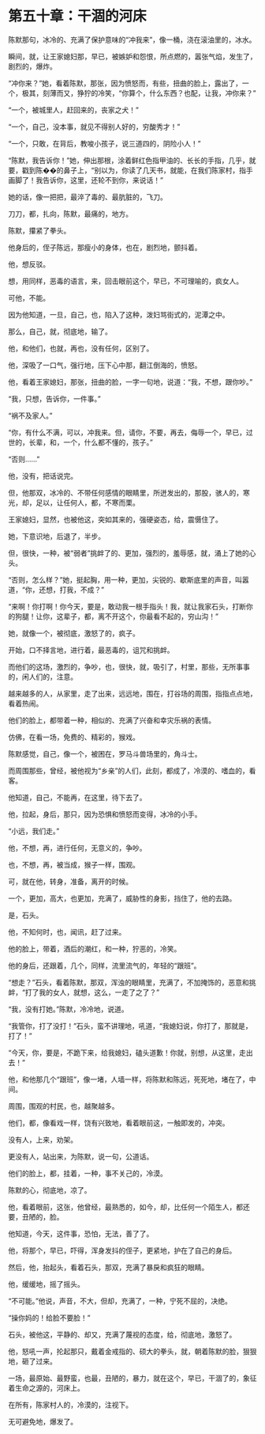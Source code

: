# 第五十章：干涸的河床

陈默那句，冰冷的、充满了保护意味的“冲我来”，像一桶，浇在滚油里的，冰水。

瞬间，就，让王家媳妇那，早已，被嫉妒和怨恨，所点燃的，嚣张气焰，发生了，剧烈的，爆炸。

“冲你来？”她，看着陈默，那张，因为愤怒而，有些，扭曲的脸上，露出了，一个，极其，刻薄而又，狰狞的冷笑，“你算个，什么东西？也配，让我，冲你来？”

“一个，被城里人，赶回来的，丧家之犬！”

“一个，自己，没本事，就见不得别人好的，穷酸秀才！”

“一个，只敢，在背后，教唆小孩子，说三道四的，阴险小人！”

“陈默，我告诉你！”她，伸出那根，涂着鲜红色指甲油的、长长的手指，几乎，就要，戳到陈��的鼻子上，“别以为，你读了几天书，就能，在我们陈家村，指手画脚了！我告诉你，这里，还轮不到你，来说话！”

她的话，像一把把，最淬了毒的、最肮脏的，飞刀。

刀刀，都，扎向，陈默，最痛的，地方。

陈默，攥紧了拳头。

他身后的，侄子陈远，那瘦小的身体，也在，剧烈地，颤抖着。

他，想反驳。

想，用同样，恶毒的语言，来，回击眼前这个，早已，不可理喻的，疯女人。

可他，不能。

因为他知道，一旦，自己，也，陷入了这种，泼妇骂街式的，泥潭之中。

那么，自己，就，彻底地，输了。

他，和他们，也就，再也，没有任何，区别了。

他，深吸了一口气，强行地，压下心中那，翻江倒海的，愤怒。

他，看着王家媳妇，那张，扭曲的脸，一字一句地，说道：“我，不想，跟你吵。”

“我，只想，告诉你，一件事。”

“祸不及家人。”

“你，有什么不满，可以，冲我来。但，请你，不要，再去，侮辱一个，早已，过世的，长辈，和，一个，什么都不懂的，孩子。”

“否则……”

他，没有，把话说完。

但，他那双，冰冷的、不带任何感情的眼睛里，所迸发出的，那股，骇人的，寒光，却，足以，让任何人，都，不寒而栗。

王家媳妇，显然，也被他这，突如其来的，强硬姿态，给，震慑住了。

她，下意识地，后退了，半步。

但，很快，一种，被“弱者”挑衅了的、更加，强烈的，羞辱感，就，涌上了她的心头。

“否则，怎么样？”她，挺起胸，用一种，更加，尖锐的、歇斯底里的声音，叫嚣道，“你，还想，打我，不成？”

“来啊！你打啊！你今天，要是，敢动我一根手指头！我，就让我家石头，打断你的狗腿！让你，这辈子，都，离不开这个，你最看不起的，穷山沟！”

她，就像一个，被彻底，激怒了的，疯子。

开始，口不择言地，进行着，最恶毒的，诅咒和挑衅。

而他们的这场，激烈的，争吵，也，很快，就，吸引了，村里，那些，无所事事的，闲人们的，注意。

越来越多的人，从家里，走了出来，远远地，围在，打谷场的周围，指指点点地，看着热闹。

他们的脸上，都带着一种，相似的、充满了兴奋和幸灾乐祸的表情。

仿佛，在看一场，免费的、精彩的，猴戏。

陈默感觉，自己，像一个，被困在，罗马斗兽场里的，角斗士。

而周围那些，曾经，被他视为“乡亲”的人们，此刻，都成了，冷漠的、嗜血的，看客。

他知道，自己，不能再，在这里，待下去了。

他，拉起，身后，那只，因为恐惧和愤怒而变得，冰冷的小手。

“小远，我们走。”

他，不想，再，进行任何，无意义的，争吵。

也，不想，再，被当成，猴子一样，围观。

可，就在他，转身，准备，离开的时候。

一个，更加，高大，也更加，充满了，威胁性的身影，挡住了，他的去路。

是，石头。

他，不知何时，也，闻讯，赶了过来。

他的脸上，带着，酒后的潮红，和一种，狞恶的，冷笑。

他的身后，还跟着，几个，同样，流里流气的，年轻的“跟班”。

“想走？”石头，看着陈默，那双，浑浊的眼睛里，充满了，不加掩饰的，恶意和挑衅，“打了我的女人，就想，这么，一走了之了？”

“我，没有打她。”陈默，冷冷地，说道。

“我管你，打了没打！”石头，蛮不讲理地，吼道，“我媳妇说，你打了，那就是，打了！”

“今天，你，要是，不跪下来，给我媳妇，磕头道歉！你就，别想，从这里，走出去！”

他，和他那几个“跟班”，像一堵，人墙一样，将陈默和陈远，死死地，堵在了，中间。

周围，围观的村民，也，越聚越多。

他们，都，像看戏一样，饶有兴致地，看着眼前这，一触即发的，冲突。

没有人，上来，劝架。

更没有人，站出来，为陈默，说一句，公道话。

他们的脸上，都，挂着，一种，事不关己的，冷漠。

陈默的心，彻底地，凉了。

他，看着眼前，这张，他曾经，最熟悉的，如今，却，比任何一个陌生人，都还要，丑陋的，脸。

他知道，今天，这件事，恐怕，无法，善了了。

他，将那个，早已，吓得，浑身发抖的侄子，更紧地，护在了自己的身后。

然后，他，抬起头，看着石头，那双，充满了暴戾和疯狂的眼睛。

他，缓缓地，摇了摇头。

“不可能。”他说，声音，不大，但却，充满了，一种，宁死不屈的，决绝。

“操你妈的！给脸不要脸！”

石头，被他这，平静的、却又，充满了蔑视的态度，给，彻底地，激怒了。

他，怒吼一声，抡起那只，戴着金戒指的、硕大的拳头，就，朝着陈默的脸，狠狠地，砸了过来。

一场，最原始、最野蛮，也最，丑陋的，暴力，就在这个，早已，干涸了的，象征着生命之源的，河床上。

在所有，陈家村人的，冷漠的，注视下。

无可避免地，爆发了。